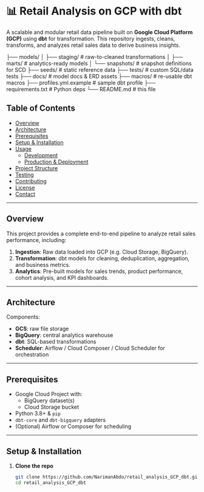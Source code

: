 # 📊 Retail Analysis on GCP with dbt

A scalable and modular retail data pipeline built on **Google Cloud Platform (GCP)** using **dbt** for transformation. This repository ingests, cleans, transforms, and analyzes retail sales data to derive business insights.

├── models/
│   ├── staging/           # raw-to-cleaned transformations
│   ├── marts/             # analytics-ready models
│   └── snapshots/         # snapshot definitions for SCD
├── seeds/                 # static reference data
├── tests/                 # custom SQL/data tests
├── docs/                  # model docs & ERD assets
├── macros/                # re-usable dbt macros
├── profiles.yml.example   # sample dbt profile
├── requirements.txt       # Python deps
└── README.md              # this file

## Table of Contents

- [Overview](#overview)  
- [Architecture](#architecture)  
- [Prerequisites](#prerequisites)  
- [Setup & Installation](#setup--installation)  
- [Usage](#usage)  
  - [Development](#development)  
  - [Production & Deployment](#production--deployment)  
- [Project Structure](#project-structure)  
- [Testing](#testing)  
- [Contributing](#contributing)  
- [License](#license)  
- [Contact](#contact)

---

## Overview

This project provides a complete end-to-end pipeline to analyze retail sales performance, including:

1. **Ingestion**: Raw data loaded into GCP (e.g. Cloud Storage, BigQuery).  
2. **Transformation**: dbt models for cleaning, deduplication, aggregation, and business metrics.  
3. **Analytics**: Pre-built models for sales trends, product performance, cohort analysis, and KPI dashboards.

---

## Architecture


Components:

- **GCS**: raw file storage  
- **BigQuery**: central analytics warehouse  
- **dbt**: SQL-based transformations  
- **Scheduler**: Airflow / Cloud Composer / Cloud Scheduler for orchestration

---

## Prerequisites

- Google Cloud Project with:
  - BigQuery dataset(s)
  - Cloud Storage bucket
- Python 3.8+ & `pip`
- `dbt-core` and `dbt-bigquery` adapters
- (Optional) Airflow or Composer for scheduling

---

## Setup & Installation

1. **Clone the repo**
   ```bash
   git clone https://github.com/NarimanAbdo/retail_analysis_GCP_dbt.git
   cd retail_analysis_GCP_dbt
